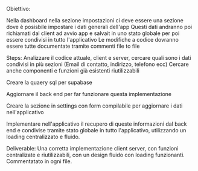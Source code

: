 Obiettivo:

Nella dashboard nella sezione impostazioni ci deve essere una sezione dove è posisbile impostare i dati generali dell'app
Questi dati andranno poi richiamati dal client ad avvio app e salvait in uno stato globale per poi essere condivisi in tutto l'applicativo
Le modifiche a codice dovranno essere tutte documentate tramite commenti file to file

Steps:
Analizzare il codice attuale, client e server, cercare quali sono i dati condivisi in più sezioni
(Email di contatto, indirizzo, telefono ecc)
Cercare anche componenti e funzioni già esistenti riutilizzabili

Creare la quaery sql per supabase

Aggiornare il back end per far funzionare questa implementazione

Creare la sezione in settings con form compilabile per aggiornare i dati nell'applicativo

Implementare nell'applicativo il recupero di queste informazioni dal back end e condivise tramite stato globale in tutto l'applicativo, utilizzando un loading centralizzato e fluido.

Deliverable:
Una corretta implementazione client server, con funzioni centralizate e riutilizzabili, con un design fluido con loading funzionanti. Commentatato in ogni file.
